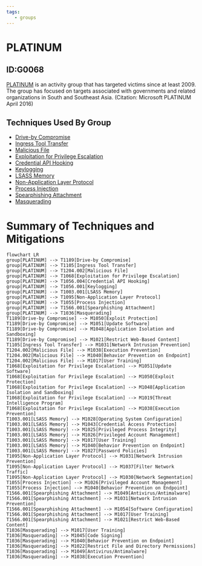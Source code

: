 ```yaml
---
tags:
   - groups
---
```

# PLATINUM
## ID:G0068
[PLATINUM](/mitre/groups/G0068) is an activity group that has targeted victims since at least 2009. The group has focused on targets associated with governments and related organizations in South and Southeast Asia. (Citation: Microsoft PLATINUM April 2016)
## Techniques Used By Group
* [Drive-by Compromise](techniques/T1189)
* [Ingress Tool Transfer](techniques/T1105)
* [Malicious File](techniques/T1204/002)
* [Exploitation for Privilege Escalation](techniques/T1068)
* [Credential API Hooking](techniques/T1056/004)
* [Keylogging](techniques/T1056/001)
* [LSASS Memory](techniques/T1003/001)
* [Non-Application Layer Protocol](techniques/T1095)
* [Process Injection](techniques/T1055)
* [Spearphishing Attachment](techniques/T1566/001)
* [Masquerading](techniques/T1036)

# Summary of Techniques and Mitigations
```mermaid
flowchart LR
group[PLATINUM] --> T1189[Drive-by Compromise]
group[PLATINUM] --> T1105[Ingress Tool Transfer]
group[PLATINUM] --> T1204.002[Malicious File]
group[PLATINUM] --> T1068[Exploitation for Privilege Escalation]
group[PLATINUM] --> T1056.004[Credential API Hooking]
group[PLATINUM] --> T1056.001[Keylogging]
group[PLATINUM] --> T1003.001[LSASS Memory]
group[PLATINUM] --> T1095[Non-Application Layer Protocol]
group[PLATINUM] --> T1055[Process Injection]
group[PLATINUM] --> T1566.001[Spearphishing Attachment]
group[PLATINUM] --> T1036[Masquerading]
T1189[Drive-by Compromise] --> M1050[Exploit Protection]
T1189[Drive-by Compromise] --> M1051[Update Software]
T1189[Drive-by Compromise] --> M1048[Application Isolation and Sandboxing]
T1189[Drive-by Compromise] --> M1021[Restrict Web-Based Content]
T1105[Ingress Tool Transfer] --> M1031[Network Intrusion Prevention]
T1204.002[Malicious File] --> M1038[Execution Prevention]
T1204.002[Malicious File] --> M1040[Behavior Prevention on Endpoint]
T1204.002[Malicious File] --> M1017[User Training]
T1068[Exploitation for Privilege Escalation] --> M1051[Update Software]
T1068[Exploitation for Privilege Escalation] --> M1050[Exploit Protection]
T1068[Exploitation for Privilege Escalation] --> M1048[Application Isolation and Sandboxing]
T1068[Exploitation for Privilege Escalation] --> M1019[Threat Intelligence Program]
T1068[Exploitation for Privilege Escalation] --> M1038[Execution Prevention]
T1003.001[LSASS Memory] --> M1028[Operating System Configuration]
T1003.001[LSASS Memory] --> M1043[Credential Access Protection]
T1003.001[LSASS Memory] --> M1025[Privileged Process Integrity]
T1003.001[LSASS Memory] --> M1026[Privileged Account Management]
T1003.001[LSASS Memory] --> M1017[User Training]
T1003.001[LSASS Memory] --> M1040[Behavior Prevention on Endpoint]
T1003.001[LSASS Memory] --> M1027[Password Policies]
T1095[Non-Application Layer Protocol] --> M1031[Network Intrusion Prevention]
T1095[Non-Application Layer Protocol] --> M1037[Filter Network Traffic]
T1095[Non-Application Layer Protocol] --> M1030[Network Segmentation]
T1055[Process Injection] --> M1026[Privileged Account Management]
T1055[Process Injection] --> M1040[Behavior Prevention on Endpoint]
T1566.001[Spearphishing Attachment] --> M1049[Antivirus/Antimalware]
T1566.001[Spearphishing Attachment] --> M1031[Network Intrusion Prevention]
T1566.001[Spearphishing Attachment] --> M1054[Software Configuration]
T1566.001[Spearphishing Attachment] --> M1017[User Training]
T1566.001[Spearphishing Attachment] --> M1021[Restrict Web-Based Content]
T1036[Masquerading] --> M1017[User Training]
T1036[Masquerading] --> M1045[Code Signing]
T1036[Masquerading] --> M1040[Behavior Prevention on Endpoint]
T1036[Masquerading] --> M1022[Restrict File and Directory Permissions]
T1036[Masquerading] --> M1049[Antivirus/Antimalware]
T1036[Masquerading] --> M1038[Execution Prevention]
```